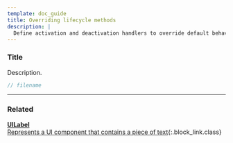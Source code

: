 ```yaml
---
template: doc_guide
title: Overriding lifecycle methods
description: |
  Define activation and deactivation handlers to override default behavior.
---
```


<section>

### Title

Description.

</section>

```typescript
// filename
```

---

<footer>

### Related

[**UILabel**<br>Represents a UI component that contains a piece of text](/docs/ref/UILabel){:.block_link.class}

</footer>
